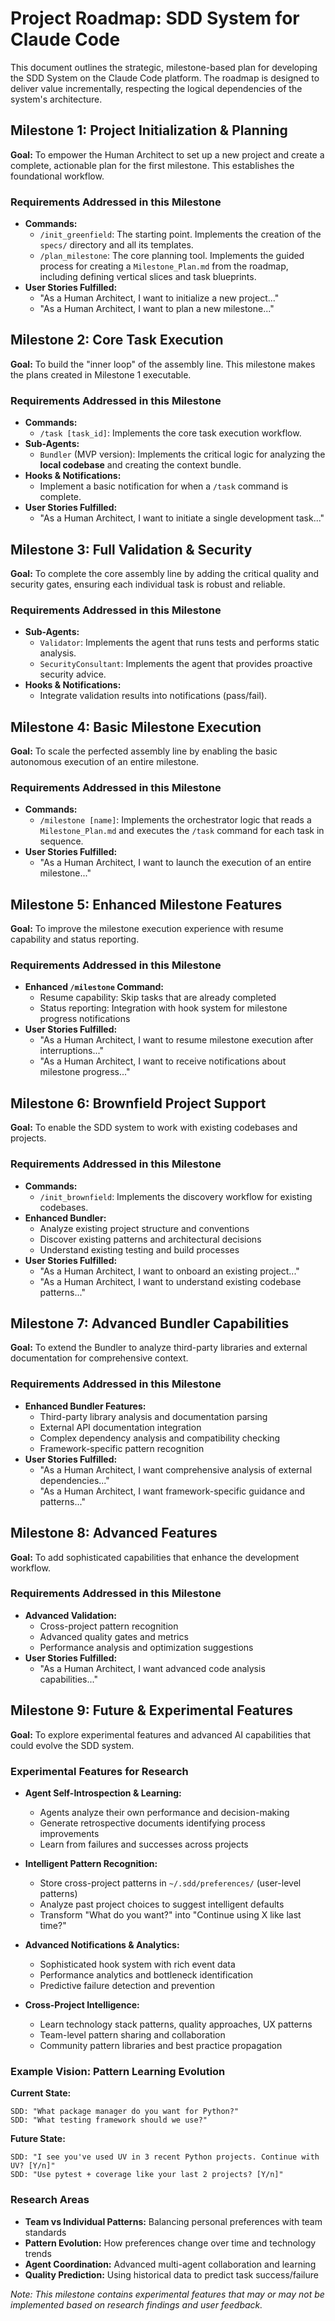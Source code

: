 # Project Roadmap: SDD System for Claude Code

This document outlines the strategic, milestone-based plan for developing the SDD System on the Claude Code platform. The roadmap is designed to deliver value incrementally, respecting the logical dependencies of the system's architecture.

## Milestone 1: Project Initialization & Planning

**Goal:** To empower the Human Architect to set up a new project and create a complete, actionable plan for the first milestone. This establishes the foundational workflow.

### Requirements Addressed in this Milestone

- **Commands:**
  - `/init_greenfield`: The starting point. Implements the creation of the `specs/` directory and all its templates.
  - `/plan_milestone`: The core planning tool. Implements the guided process for creating a `Milestone_Plan.md` from the roadmap, including defining vertical slices and task blueprints.
- **User Stories Fulfilled:**
  - "As a Human Architect, I want to initialize a new project..."
  - "As a Human Architect, I want to plan a new milestone..."

## Milestone 2: Core Task Execution

**Goal:** To build the "inner loop" of the assembly line. This milestone makes the plans created in Milestone 1 executable.

### Requirements Addressed in this Milestone

- **Commands:**
  - `/task [task_id]`: Implements the core task execution workflow.
- **Sub-Agents:**
  - `Bundler` (MVP version): Implements the critical logic for analyzing the **local codebase** and creating the context bundle.
- **Hooks & Notifications:**
  - Implement a basic notification for when a `/task` command is complete.
- **User Stories Fulfilled:**
  - "As a Human Architect, I want to initiate a single development task..."

## Milestone 3: Full Validation & Security

**Goal:** To complete the core assembly line by adding the critical quality and security gates, ensuring each individual task is robust and reliable.

### Requirements Addressed in this Milestone

- **Sub-Agents:**
  - `Validator`: Implements the agent that runs tests and performs static analysis.
  - `SecurityConsultant`: Implements the agent that provides proactive security advice.
- **Hooks & Notifications:**
  - Integrate validation results into notifications (pass/fail).

## Milestone 4: Basic Milestone Execution

**Goal:** To scale the perfected assembly line by enabling the basic autonomous execution of an entire milestone.

### Requirements Addressed in this Milestone

- **Commands:**
  - `/milestone [name]`: Implements the orchestrator logic that reads a `Milestone_Plan.md` and executes the `/task` command for each task in sequence.
- **User Stories Fulfilled:**
  - "As a Human Architect, I want to launch the execution of an entire milestone..."

## Milestone 5: Enhanced Milestone Features

**Goal:** To improve the milestone execution experience with resume capability and status reporting.

### Requirements Addressed in this Milestone

- **Enhanced `/milestone` Command:**
  - Resume capability: Skip tasks that are already completed
  - Status reporting: Integration with hook system for milestone progress notifications
- **User Stories Fulfilled:**
  - "As a Human Architect, I want to resume milestone execution after interruptions..."
  - "As a Human Architect, I want to receive notifications about milestone progress..."

## Milestone 6: Brownfield Project Support

**Goal:** To enable the SDD system to work with existing codebases and projects.

### Requirements Addressed in this Milestone

- **Commands:**
  - `/init_brownfield`: Implements the discovery workflow for existing codebases.
- **Enhanced Bundler:**
  - Analyze existing project structure and conventions
  - Discover existing patterns and architectural decisions
  - Understand existing testing and build processes
- **User Stories Fulfilled:**
  - "As a Human Architect, I want to onboard an existing project..."
  - "As a Human Architect, I want to understand existing codebase patterns..."

## Milestone 7: Advanced Bundler Capabilities

**Goal:** To extend the Bundler to analyze third-party libraries and external documentation for comprehensive context.

### Requirements Addressed in this Milestone

- **Enhanced Bundler Features:**
  - Third-party library analysis and documentation parsing
  - External API documentation integration
  - Complex dependency analysis and compatibility checking
  - Framework-specific pattern recognition
- **User Stories Fulfilled:**
  - "As a Human Architect, I want comprehensive analysis of external dependencies..."
  - "As a Human Architect, I want framework-specific guidance and patterns..."

## Milestone 8: Advanced Features

**Goal:** To add sophisticated capabilities that enhance the development workflow.

### Requirements Addressed in this Milestone

- **Advanced Validation:**
  - Cross-project pattern recognition
  - Advanced quality gates and metrics
  - Performance analysis and optimization suggestions
- **User Stories Fulfilled:**
  - "As a Human Architect, I want advanced code analysis capabilities..."

## Milestone 9: Future & Experimental Features

**Goal:** To explore experimental features and advanced AI capabilities that could evolve the SDD system.

### Experimental Features for Research

- **Agent Self-Introspection & Learning:**
  - Agents analyze their own performance and decision-making
  - Generate retrospective documents identifying process improvements
  - Learn from failures and successes across projects

- **Intelligent Pattern Recognition:**
  - Store cross-project patterns in `~/.sdd/preferences/` (user-level patterns)  
  - Analyze past project choices to suggest intelligent defaults
  - Transform "What do you want?" into "Continue using X like last time?"

- **Advanced Notifications & Analytics:**
  - Sophisticated hook system with rich event data
  - Performance analytics and bottleneck identification
  - Predictive failure detection and prevention

- **Cross-Project Intelligence:**
  - Learn technology stack patterns, quality approaches, UX patterns
  - Team-level pattern sharing and collaboration
  - Community pattern libraries and best practice propagation

### Example Vision: Pattern Learning Evolution

**Current State:**
```
SDD: "What package manager do you want for Python?"
SDD: "What testing framework should we use?"
```

**Future State:**
```
SDD: "I see you've used UV in 3 recent Python projects. Continue with UV? [Y/n]"
SDD: "Use pytest + coverage like your last 2 projects? [Y/n]"
```

### Research Areas

- **Team vs Individual Patterns:** Balancing personal preferences with team standards
- **Pattern Evolution:** How preferences change over time and technology trends
- **Agent Coordination:** Advanced multi-agent collaboration and learning
- **Quality Prediction:** Using historical data to predict task success/failure

*Note: This milestone contains experimental features that may or may not be implemented based on research findings and user feedback.*
